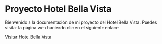 # Proyecto Hotel Bella Vista

Bienvenido a la documentación de mi proyecto del Hotel Bella Vista. Puedes visitar la página web haciendo clic en el siguiente enlace:

[Visitar Hotel Bella Vista](bellavista/index.html)

